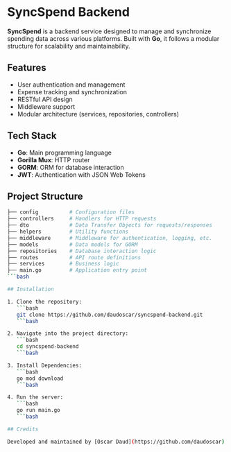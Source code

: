 # SyncSpend Backend

**SyncSpend** is a backend service designed to manage and synchronize spending data across various platforms. Built with **Go**, it follows a modular structure for scalability and maintainability.

## Features

- User authentication and management
- Expense tracking and synchronization
- RESTful API design
- Middleware support
- Modular architecture (services, repositories, controllers)

## Tech Stack

- **Go**: Main programming language
- **Gorilla Mux**: HTTP router
- **GORM**: ORM for database interaction
- **JWT**: Authentication with JSON Web Tokens

## Project Structure

```bash
├── config          # Configuration files
├── controllers     # Handlers for HTTP requests
├── dto             # Data Transfer Objects for requests/responses
├── helpers         # Utility functions
├── middleware      # Middleware for authentication, logging, etc.
├── models          # Data models for GORM
├── repositories    # Database interaction logic
├── routes          # API route definitions
├── services        # Business logic
├── main.go         # Application entry point
```bash

## Installation

1. Clone the repository:
   ```bash
   git clone https://github.com/daudoscar/syncspend-backend.git
   ```bash

2. Navigate into the project directory:
   ```bash
   cd syncspend-backend
   ```bash

3. Install Dependencies:
   ```bash
   go mod download
   ```bash

4. Run the server:
   ```bash
   go run main.go
   ```bash

## Credits

Developed and maintained by [Oscar Daud](https://github.com/daudoscar).
